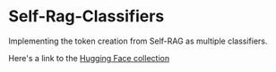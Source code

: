 # Self-Rag-Classifiers
Implementing the token creation from Self-RAG as multiple classifiers.

Here's a link to the [Hugging Face collection](https://huggingface.co/collections/sms1097/self-rag-system-65c1aaf872fd754bba27e692)
